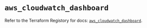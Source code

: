 # `aws_cloudwatch_dashboard`

Refer to the Terraform Registory for docs: [`aws_cloudwatch_dashboard`](https://registry.terraform.io/providers/hashicorp/aws/5.18.1/docs/resources/cloudwatch_dashboard).
